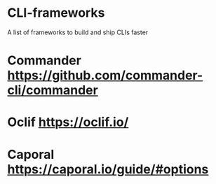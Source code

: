 # CLI-frameworks
A list of frameworks to build and ship CLIs faster

# Commander https://github.com/commander-cli/commander
# Oclif https://oclif.io/
# Caporal https://caporal.io/guide/#options
